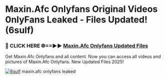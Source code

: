 # Maxin.Afc Onlyfans Original Videos 0nlyFans Leaked - Files Updated! (6sulf)

<h3>🔴 CLICK HERE 🌐==►► <a href="https://tinyurl.com/2wckxsce" rel="nofollow">Maxin.Afc Onlyfans Updated Files</a></h3>

Get Maxin.Afc Onlyfans and all content. Now you can access all videos and pictures of Maxin.Afc Onlyfans. New Updated Files 2025!

[![6sulf](https://i.imgur.com/AFduVYN.gif)](https://tinyurl.com/2wckxsce)
maxin.afc onlyfans leaked